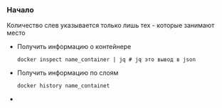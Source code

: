 ### Начало
Количество слев указывается только лишь тех - которые занимают место
- Получить информацию о контейнере
  ```
  docker inspect name_container | jq # jq это вывод в json 
  ```
- Получить информацию по слоям
  ```
  docker history name_containet
  ```
- 
